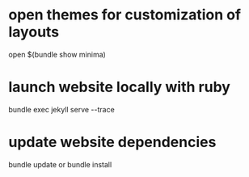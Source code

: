 # open themes for customization of layouts
open $(bundle show minima)

# launch website locally with ruby
bundle exec jekyll serve --trace

# update website dependencies
bundle update or bundle install